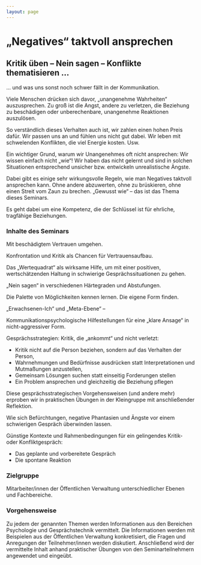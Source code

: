 ```yaml
---
layout: page
---
```


# „Negatives“ taktvoll ansprechen

## Kritik üben – Nein sagen – Konflikte thematisieren …

 

… und was uns sonst noch schwer fällt in der Kommunikation.

Viele Menschen drücken sich davor, „unangenehme Wahrheiten“ auszusprechen. Zu groß ist die Angst, andere zu verletzen, die Beziehung zu beschädigen oder unberechenbare, unangenehme Reaktionen auszulösen.

So verständlich dieses Verhalten auch ist, wir zahlen einen hohen Preis dafür. Wir passen uns an und fühlen uns nicht gut dabei. Wir leben mit schwelenden Konflikten, die viel Energie kosten. Usw.

Ein wichtiger Grund, warum wir Unangenehmes oft nicht ansprechen: Wir wissen einfach nicht „wie“! Wir haben das nicht gelernt und sind in solchen Situationen entsprechend unsicher bzw. entwickeln unrealistische Ängste.

Dabei gibt es einige sehr wirkungsvolle Regeln, wie man Negatives taktvoll ansprechen kann. Ohne andere abzuwerten, ohne zu brüskieren, ohne einen Streit vom Zaun zu brechen. „Gewusst wie“ – das ist das Thema dieses Seminars.

Es geht dabei um eine Kompetenz, die der Schlüssel ist für ehrliche, tragfähige Beziehungen.

 

### Inhalte des Seminars

 

Mit beschädigtem Vertrauen umgehen.

Konfrontation und Kritik als Chancen für Vertrauensaufbau.

 

Das „Wertequadrat“ als wirksame Hilfe, um mit einer positiven, wertschätzenden Haltung in schwierige Gesprächssituationen zu gehen.

 

„Nein sagen“ in verschiedenen Härtegraden und Abstufungen.

Die Palette von Möglichkeiten kennen lernen. Die eigene Form finden.

 

„Erwachsenen-Ich“ und „Meta-Ebene“ –

Kommunikationspsychologische Hilfestellungen für eine „klare Ansage“ in nicht-aggressiver Form.

 

Gesprächsstrategien: Kritik, die „ankommt“ und nicht verletzt:

* Kritik nicht auf die Person beziehen, sondern auf das Verhalten der Person,
* Wahrnehmungen und Bedürfnisse ausdrücken statt Interpretationen und Mutmaßungen anzustellen,
* Gemeinsam Lösungen suchen statt einseitig Forderungen stellen
* Ein Problem ansprechen und gleichzeitig die Beziehung pflegen

Diese gesprächsstrategischen Vorgehensweisen (und andere mehr) erproben wir in praktischen Übungen in der Kleingruppe mit anschließender Reflektion.

 

Wie sich Befürchtungen, negative Phantasien und Ängste vor einem schwierigen Gespräch überwinden lassen.

 

Günstige Kontexte und Rahmenbedingungen für ein gelingendes Kritik- oder Konfliktgespräch:
- Das geplante und vorbereitete Gespräch
- Die spontane Reaktion

 

### Zielgruppe

Mitarbeiter/innen der Öffentlichen Verwaltung unterschiedlicher Ebenen und Fachbereiche.

 

### Vorgehensweise

Zu jedem der genannten Themen werden Informationen aus den Bereichen Psychologie und Gesprächstechnik vermittelt. Die Informationen werden mit Beispielen aus der Öffentlichen Verwaltung konkretisiert, die Fragen und Anregungen der Teilnehmer/innen werden diskutiert. Anschließend wird der vermittelte Inhalt anhand praktischer Übungen von den Seminarteilnehmern angewendet und eingeübt. 